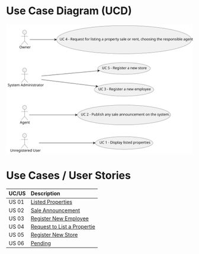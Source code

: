 # Use Case Diagram (UCD)

![Use Case Diagram](svg/use-case-diagram.svg)


# Use Cases / User Stories

| UC/US | Description                                          |                   
|:------|:-----------------------------------------------------|
| US 01 | [Listed Properties](../../us001/Readme.md)           |
| US 02 | [Sale Announcement](../../us002/Readme.md)           |
| US 03 | [Register New Employee](../../us003/Readme.md)       |
| US 04 | [Request to List a Propertie](../../us004/Readme.md) |
| US 05 | [Register New Store](../../us005/Readme.md)          |
| US 06 | [Pending](../../us006/Readme.md)                     |

